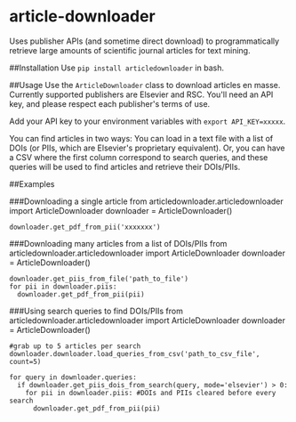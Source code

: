 article-downloader
==================

Uses publisher APIs (and sometime direct download) to programmatically retrieve large amounts of scientific journal articles for text mining.

##Installation
Use `pip install articledownloader` in bash.

##Usage
Use the `ArticleDownloader` class to download articles en masse. Currently supported publishers are Elsevier and RSC. You'll need an API key, and please respect each publisher's terms of use.

Add your API key to your environment variables with `export API_KEY=xxxxx`.

You can find articles in two ways: You can load in a text file with a list of DOIs (or PIIs, which are Elsevier's proprietary equivalent). Or, you can have a CSV where the first column correspond to search queries, and these queries will be used to find articles and retrieve their DOIs/PIIs.

##Examples

###Downloading a single article
    from articledownloader.articledownloader import ArticleDownloader
    downloader = ArticleDownloader()

    downloader.get_pdf_from_pii('xxxxxxx')

###Downloading many articles from a list of DOIs/PIIs
    from articledownloader.articledownloader import ArticleDownloader
    downloader = ArticleDownloader()

    downloader.get_piis_from_file('path_to_file')
    for pii in downloader.piis:
      downloader.get_pdf_from_pii(pii)

###Using search queries to find DOIs/PIIs
    from articledownloader.articledownloader import ArticleDownloader
    downloader = ArticleDownloader()

    #grab up to 5 articles per search
    downloader.downloader.load_queries_from_csv('path_to_csv_file', count=5)

    for query in downloader.queries:
      if downloader.get_piis_dois_from_search(query, mode='elsevier') > 0:
        for pii in downloader.piis: #DOIs and PIIs cleared before every search
          downloader.get_pdf_from_pii(pii)
